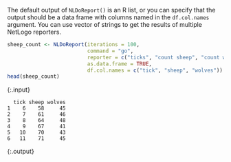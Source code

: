 ---
---
  
The default output of `NLDoReport()` is an R list, or you can specify that the output should be a data frame with columns named in the `df.col.names` argument. You can use vector of strings to get the results of multiple NetLogo reporters. 


~~~r
sheep_count <- NLDoReport(iterations = 100, 
                          command = "go", 
                          reporter = c("ticks", "count sheep", "count wolves"),
                          as.data.frame = TRUE,
                          df.col.names = c("tick", "sheep", "wolves"))
head(sheep_count)
~~~
{:.input}
~~~
  tick sheep wolves
1    6    58     45
2    7    61     46
3    8    64     48
4    9    67     41
5   10    70     43
6   11    71     45
~~~
{:.output}



